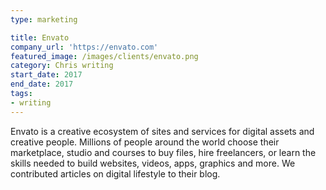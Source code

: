 ```yaml
---
type: marketing

title: Envato
company_url: 'https://envato.com'
featured_image: /images/clients/envato.png
category: Chris writing
start_date: 2017
end_date: 2017
tags:
- writing
---
```


Envato is a creative ecosystem of sites and services for digital assets and creative people. Millions of people around the world choose their marketplace, studio and courses to buy files, hire freelancers, or learn the skills needed to build websites, videos, apps, graphics and more. We contributed articles on digital lifestyle to their blog.
